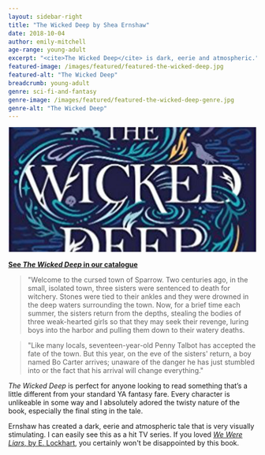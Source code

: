 ```yaml
---
layout: sidebar-right
title: "The Wicked Deep by Shea Ernshaw"
date: 2018-10-04
author: emily-mitchell
age-range: young-adult
excerpt: "<cite>The Wicked Deep</cite> is dark, eerie and atmospheric."
featured-image: /images/featured/featured-the-wicked-deep.jpg
featured-alt: "The Wicked Deep"
breadcrumb: young-adult
genre: sci-fi-and-fantasy
genre-image: /images/featured/featured-the-wicked-deep-genre.jpg
genre-alt: "The Wicked Deep"
---
```


![The Wicked Deep](/images/featured/featured-the-wicked-deep.jpg)

**[See <cite>The Wicked Deep</cite> in our catalogue](https://suffolk.spydus.co.uk/cgi-bin/spydus.exe/ENQ/OPAC/BIBENQ?BRN=2339131)**

> "Welcome to the cursed town of Sparrow. Two centuries ago, in the small, isolated town, three sisters were sentenced to death for witchery. Stones were tied to their ankles and they were drowned in the deep waters surrounding the town. Now, for a brief time each summer, the sisters return from the depths, stealing the bodies of three weak-hearted girls so that they may seek their revenge, luring boys into the harbor and pulling them down to their watery deaths.

> "Like many locals, seventeen-year-old Penny Talbot has accepted the fate of the town. But this year, on the eve of the sisters' return, a boy named Bo Carter arrives; unaware of the danger he has just stumbled into or the fact that his arrival will change everything."

<cite>The Wicked Deep</cite> is perfect for anyone looking to read something that’s a little different from your standard YA fantasy fare. Every character is unlikeable in some way and I absolutely adored the twisty nature of the book, especially the final sting in the tale.

Ernshaw has created a dark, eerie and atmospheric tale that is very visually stimulating. I can easily see this as a hit TV series. If you loved [<cite>We Were Liars</cite>, by E. Lockhart](https://suffolk.spydus.co.uk/cgi-bin/spydus.exe/ENQ/OPAC/BIBENQ?BRN=1615611), you certainly won't be disappointed by this book.
